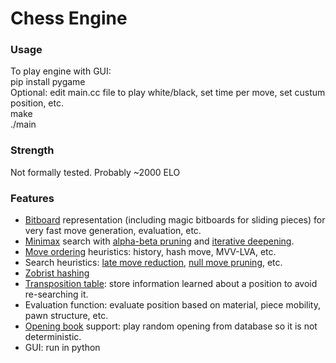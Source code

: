 # Chess Engine

### Usage
To play engine with GUI:  
pip install pygame  
Optional: edit main.cc file to play white/black, set time per move, set custum position, etc.  
make  
./main  

### Strength
Not formally tested. Probably ~2000 ELO

### Features
- [Bitboard](https://www.chessprogramming.org/Bitboards) representation (including magic bitboards for sliding pieces) for very fast move generation, evaluation, etc.
- [Minimax](https://www.chessprogramming.org/Minimax) search with [alpha-beta pruning](https://www.chessprogramming.org/Alpha-Beta) and [iterative deepening](https://www.chessprogramming.org/Iterative_Deepening).
- [Move ordering](https://www.chessprogramming.org/Move_Ordering) heuristics: history, hash move, MVV-LVA, etc.
- Search heuristics: [late move reduction](https://www.chessprogramming.org/Late_Move_Reductions), [null move pruning](https://www.chessprogramming.org/Null_Move_Pruning), etc.
- [Zobrist hashing](https://www.chessprogramming.org/Zobrist_Hashing)
- [Transposition table](https://www.chessprogramming.org/Transposition_Table): store information learned about a position to avoid re-searching it.
- Evaluation function: evaluate position based on material, piece mobility, pawn structure, etc.
- [Opening book](https://www.chessprogramming.org/Opening_Book) support: play random opening from database so it is not deterministic.
- GUI: run in python
